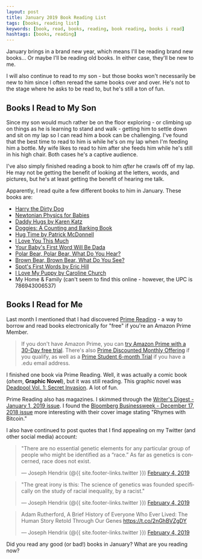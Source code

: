 ```yaml
---
layout: post
title: January 2019 Book Reading List
tags: [books, reading list]
keywords: [book, read, books, reading, book reading, books i read]
hashtags: [books, reading]
---
```


January brings in a brand new year, which means I'll be reading brand new books... Or maybe I'll be reading old books. In either case, they'll be new to me.

I will also continue to read to my son - but those books won't necessarily be new to him since I often reread the same books over and over. He's not to the stage where he asks to be read to, but he's still a ton of fun.

## Books I Read to My Son

Since my son would much rather be on the floor exploring - or climbing up on things as he is learning to stand and walk - getting him to settle down and sit on my lap so I can read him a book can be challenging. I've found that the best time to read to him is while he's on my lap when I'm feeding him a bottle. My wife likes to read to him after she feeds him while he's still in his high chair. Both cases he's a captive audience.

I've also simply finished reading a book to him *after* he crawls off of my lap. He may not be getting the benefit of looking at the letters, words, and pictures, but he's at least getting the benefit of hearing me talk.

Apparently, I read quite a few different books to him in January. These books are:

* [Harry the Dirty Dog](https://affiliates.abebooks.com/c/2462910/77416/2029?u=https://www.abebooks.com/products/isbn/9780064430098)
* [Newtonian Physics for Babies](https://affiliates.abebooks.com/c/2462910/77416/2029?u=https://www.abebooks.com/products/isbn/9781492656203)
* [Daddy Hugs by Karen Katz](https://affiliates.abebooks.com/c/2462910/77416/2029?u=https://www.abebooks.com/products/isbn/9780689877711)
* [Doggies: A Counting and Barking Book](https://affiliates.abebooks.com/c/2462910/77416/2029?u=https://www.abebooks.com/products/isbn/9780671493189/22683238549)
* [Hug Time by Patrick McDonnell](https://affiliates.abebooks.com/c/2462910/77416/2029?u=https://www.abebooks.com/products/isbn/9780316182959/30211934269)
* [I Love You This Much](https://affiliates.abebooks.com/c/2462910/77416/2029?u=https://www.abebooks.com/products/isbn/9780310709619/22661356564)
* [Your Baby's First Word Will Be Dada](https://affiliates.abebooks.com/c/2462910/77416/2029?u=https://www.abebooks.com/products/isbn/9781250071811/30038811419)
* [Polar Bear, Polar Bear, What Do You Hear?](https://affiliates.abebooks.com/c/2462910/77416/2029?u=https://www.abebooks.com/products/isbn/9780805053883/30130515213)
* [Brown Bear, Brown Bear, What Do You See?](https://affiliates.abebooks.com/c/2462910/77416/2029?u=https://www.abebooks.com/products/isbn/9780805002010/22585643496)
* [Spot's First Words by Eric Hill](https://affiliates.abebooks.com/c/2462910/77416/2029?u=https://www.abebooks.com/products/isbn/9780399213489/22522558766)
* [I Love My Puppy by Caroline Church](https://affiliates.abebooks.com/c/2462910/77416/2029?u=https://www.abebooks.com/products/isbn/9780545835947/22451989377)
* My Home & Family (can't seem to find this online - however, the UPC is 786943006537)

## Books I Read for Me

Last month I mentioned that I had discovered [Prime Reading](https://www.amazon.com/kindle-dbs/hz/bookshelf/prime/?tag=hendrixjoseph-20) - a way to borrow and read books electronically for "free" if you're an Amazon Prime Member.

> If you don't have Amazon Prime, you can [try Amazon Prime with a 30-Day free trial](https://www.amazon.com/tryprimefree?tag=hendrixjoseph-20). There's also [Prime Discounted Monthly Offering](https://www.amazon.com/l/16256994011?tag=hendrixjoseph-20) if you qualify, as well as a [
Prime Student 6-month Trial](https://www.amazon.com/gp/student/signup/info/?tag=hendrixjoseph-20) if you have a .edu email address.

I finished one book via Prime Reading. Well, it was actually a comic book (*ahem*, **Graphic Novel**), but it was still reading. This graphic novel was [Deadpool Vol. 1: Secret Invasion](https://www.amazon.com/Deadpool-Vol-1-Secret-Invasion-ebook/dp/B00AAJQYPG/?tag=hendrixjoseph-20). A lot of fun.

Prime Reading also has magazines. I skimmed through the [Writer's Digest - January 1, 2019 issue](https://www.amazon.com/Writers-Digest/dp/B07K9M5BDQ/?tag=hendrixjoseph-20). I found the [Bloomberg Businessweek - December 17, 2018 issue](https://www.amazon.com/Bloomberg-Businessweek/dp/B07LBZVSMV/?tag=hendrixjoseph-20) more interesting with their cover image stating "Rhymes with Bitcoin."

I also have continued to post quotes that I find appealing on my Twitter (and other social media) account:

<blockquote class="twitter-tweet" data-lang="en"><p lang="en" dir="ltr">&quot;There are no essential genetic elements for any particular group of people who might be identified as a “race.” As far as genetics is concerned, race does not exist.</p>&mdash; Joseph Hendrix (@{{ site.footer-links.twitter }}) <a href="https://twitter.com/{{ site.footer-links.twitter }}/status/1092487942885515264?ref_src=twsrc%5Etfw">February 4, 2019</a></blockquote>
<blockquote class="twitter-tweet" data-conversation="none" data-lang="en"><p lang="en" dir="ltr">&quot;The great irony is this: The science of genetics was founded specifically on the study of racial inequality, by a racist.&quot;</p>&mdash; Joseph Hendrix (@{{ site.footer-links.twitter }}) <a href="https://twitter.com/{{ site.footer-links.twitter }}/status/1092487944055734274?ref_src=twsrc%5Etfw">February 4, 2019</a></blockquote>
<blockquote class="twitter-tweet" data-conversation="none" data-lang="en"><p lang="en" dir="ltr">Adam Rutherford, A Brief History of Everyone Who Ever Lived: The Human Story Retold Through Our Genes <a href="https://t.co/2nGhBVZgDY">https://t.co/2nGhBVZgDY</a></p>&mdash; Joseph Hendrix (@{{ site.footer-links.twitter }}) <a href="https://twitter.com/{{ site.footer-links.twitter }}/status/1092487945758621697?ref_src=twsrc%5Etfw">February 4, 2019</a></blockquote>
<script async src="https://platform.twitter.com/widgets.js" charset="utf-8"></script>

Did you read any good (or bad!) books in January? What are you reading now?
